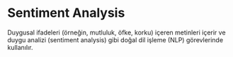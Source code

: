 # Sentiment Analysis
Duygusal ifadeleri (örneğin, mutluluk, öfke, korku) içeren metinleri içerir ve duygu analizi (sentiment analysis) gibi doğal dil işleme (NLP) görevlerinde kullanılır.
